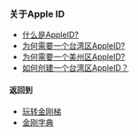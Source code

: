 ### 关于Apple ID
- [什么是AppleID?]()
- [为何需要一个台湾区AppleID?]()
- [为何需要一个美州区AppleID?]()
- [如何创建一个台湾区AppleID？]()

#### 返回到
- [玩转金刚梯](https://github.com/a2zitpro/web/blob/master/LadderFree/A.md)
- [金刚字典](https://github.com/a2zitpro/web/blob/master/LadderFree/kkDictionary/KKDictionary.md)
